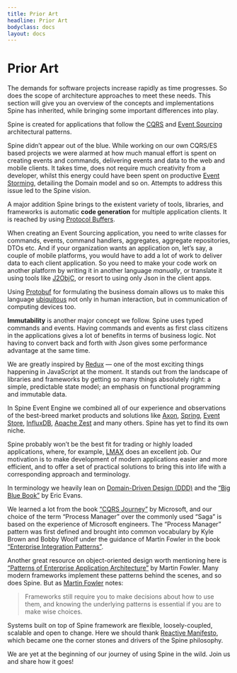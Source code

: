 ```yaml
---
title: Prior Art
headline: Prior Art
bodyclass: docs
layout: docs
---
```


# Prior Art

The demands for software projects increase rapidly as time progresses. 
So does the scope of architecture approaches to meet these needs.
This section will give you an overview of the concepts and implementations Spine has inherited, 
while bringing some important differences into play.

Spine is created for applications that follow the [CQRS](http://martinfowler.com/bliki/CQRS.html) 
and [Event Sourcing](http://martinfowler.com/eaaDev/EventSourcing.html) architectural patterns.

Spine didn’t appear out of the blue. While working on our own CQRS/ES based projects we were 
alarmed at how much manual effort is spent on creating events and commands, delivering events and data
to the web and mobile clients. It takes time, does not require much creativity from a developer,
whilst this energy could have been spent on productive 
[Event Storming](http://ziobrando.blogspot.com/2013/11/introducing-event-storming.html), 
detailing the Domain model and so on. Attempts to address this issue led to the Spine vision.

A major addition Spine brings to the existent variety of tools, libraries, and frameworks is 
automatic **code generation** for multiple application clients. 
It is reached by using [Protocol Buffers](https://developers.google.com/protocol-buffers/docs/overview).

When creating an Event Sourcing application, you need to write classes for commands, events, 
command handlers, aggregates, aggregate repositories, DTOs etc.
And if your organization wants an application on, let’s say, a couple of mobile platforms,
you would have to add a lot of work to deliver data to each client application.
So you need to make your code work on another platform by writing it in another language *manually*,
or translate it using tools like [J2ObjC](http://j2objc.org/), or resort to using only 
Json in the client apps.

Using [Protobuf](https://developers.google.com/protocol-buffers/docs/overview) for formulating 
the business domain allows us to make this language 
[ubiquitous](http://martinfowler.com/bliki/UbiquitousLanguage.html) not only in human interaction, 
but in communication of computing devices too.

**Immutability** is another major concept we follow.
Spine uses typed commands and events. Having commands and events as first class citizens in the 
applications gives a lot of benefits in terms of business logic. Not having to convert back and 
forth with Json gives some performance advantage at the same time.

We are greatly inspired by [Redux](http://redux.js.org) — one of the most exciting things happening
in JavaScript at the moment. It stands out from the landscape of libraries and frameworks by 
getting so many things absolutely right: a simple, predictable state model; an emphasis on functional
programming and immutable data.

In Spine Event Engine we combined all of our experience and observations of the best-breed market
products and solutions like [Axon](http://www.axonframework.org/), [Spring](https://spring.io/), 
[Event Store](https://geteventstore.com/), [InfluxDB](https://influxdata.com/), 
[Apache Zest](https://zest.apache.org/) and many others. 
Spine has yet to find its own niche.

Spine probably won’t be the best fit for trading or highly loaded applications, where, for example,
[LMAX](https://www.lmax.com/) does an excellent job. Our motivation is to make development of
modern applications easier and more efficient, and to offer a set of practical solutions to bring
this into life with a corresponding approach and terminology.

In terminology we heavily lean on [Domain-Driven Design (DDD)](https://en.wikipedia.org/wiki/Domain-driven_design)
and the [“Big Blue Book”](http://www.amazon.com/Domain-Driven-Design-Tackling-Complexity-Software/dp/0321125215) 
by Eric Evans.

We learned a lot from the book [“CQRS Journey”](https://msdn.microsoft.com/en-us/library/jj554200.aspx)
by Microsoft, and our choice of the term “Process Manager” over the commonly used “Saga” is 
based on the experience of Microsoft engineers. 
The “Process Manager” pattern was first defined and brought into common vocabulary by Kyle Brown
and Bobby Woolf under the guidance of Martin Fowler in the book 
[“Enterprise Integration Patterns”](http://www.enterpriseintegrationpatterns.com/patterns/messaging/ProcessManager.html).

Another great resource on object-oriented design worth mentioning here is 
[“Patterns of Enterprise Application Architecture”](http://www.martinfowler.com/books/eaa.html) 
by Martin Fowler. Many modern frameworks implement these patterns behind the scenes, and so does Spine.
But as [Martin Fowler](http://www.martinfowler.com/books/eaa.html) notes:

 >Frameworks still require you to make decisions about how to use them, 
 >and knowing the underlying patterns is essential if you are to make wise choices.

Systems built on top of Spine framework are flexible, loosely-coupled, scalable and open to change.
Here we should thank [Reactive Manifesto](http://www.reactivemanifesto.org/), 
which became one the corner stones and drivers of the Spine philosophy.

We are yet at the beginning of our journey of using Spine in the wild.
Join us and share how it goes!
